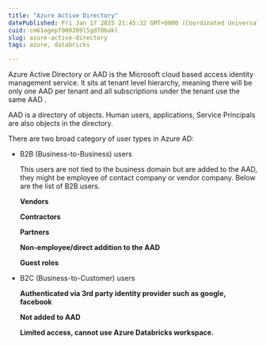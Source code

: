 ```yaml
---
title: "Azure Active Directory"
datePublished: Fri Jan 17 2025 21:45:32 GMT+0000 (Coordinated Universal Time)
cuid: cm61agepf000209l5gd70bakl
slug: azure-active-directory
tags: azure, databricks

---
```


Azure Active Directory or AAD is the Microsoft cloud based access identity management service. It sits at tenant level hierarchy, meaning there will be only one AAD per tenant and all subscriptions under the tenant use the same AAD .

AAD is a directory of objects. Human users, applications, Service Principals are also objects in the directory.

There are two broad category of user types in Azure AD:

* B2B (Business-to-Business) users
    
    This users are not tied to the business domain but are added to the AAD, they might be employee of contact company or vendor company. Below are the list of B2B users.
    
    **Vendors**
    
    **Contractors**
    
    **Partners**
    
    **Non-employee/direct addition to the AAD**
    
    **Guest roles**
    
* B2C (Business-to-Customer) users
    
    **Authenticated via 3rd party identity provider such as google, facebook**
    
    **Not added to AAD**
    
    **Limited access, cannot use Azure Databricks workspace.**
